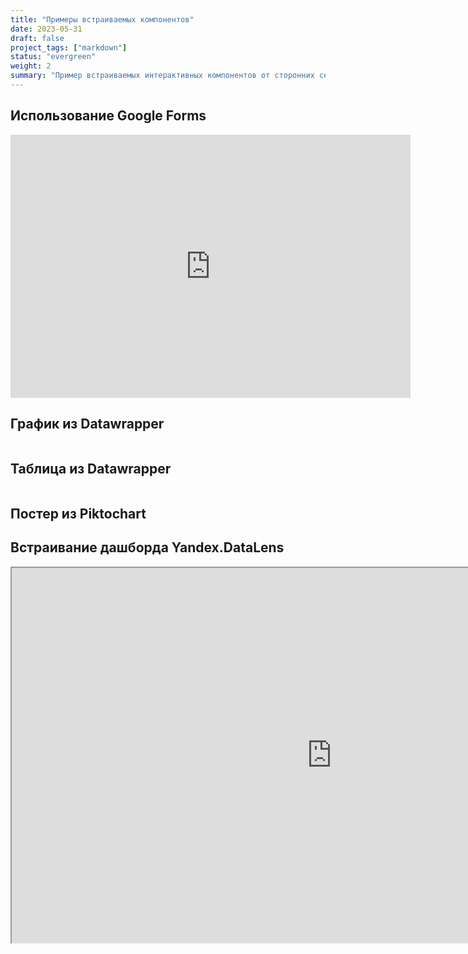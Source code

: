```yaml
---
title: "Примеры встраиваемых компонентов"
date: 2023-05-31
draft: false
project_tags: ["markdown"]
status: "evergreen"
weight: 2
summary: "Пример встраиваемых интерактивных компонентов от сторонних сервисов"
---
```


## Использование Google Forms

<iframe src="https://docs.google.com/forms/d/e/1FAIpQLSdNcESi6JWhSxSJkGLZaUJs7MMET0G9LoaQyFCihZ3AUIwfeQ/viewform?embedded=true" width="640" height="421" frameborder="0" marginheight="0" marginwidth="0">Загрузка…</iframe>

## График из Datawrapper

<div><script type="text/javascript" defer src="https://datawrapper.dwcdn.net/uQkjZ/embed.js?v=1" charset="utf-8"></script><noscript><img src="https://datawrapper.dwcdn.net/uQkjZ/full.png" alt="" /></noscript></div>

## Таблица из Datawrapper

<div><script type="text/javascript" defer src="https://datawrapper.dwcdn.net/8dsAr/embed.js?v=1" charset="utf-8"></script><noscript><img src="https://datawrapper.dwcdn.net/8dsAr/full.png" alt="" /></noscript></div>

## Постер из Piktochart

<div class="piktowrapper-embed" data-uid="ca3d34a3bc9e-my-visual"></div><script>(function(d){var js, id="pikto-embed-js", ref=d.getElementsByTagName("script")[0];if (d.getElementById(id)) { return;}js=d.createElement("script"); js.id=id; js.async=true;js.src="https://create.piktochart.com/assets/embedding/embed.js";ref.parentNode.insertBefore(js, ref);}(document));</script>

## Встраивание дашборда Yandex.DataLens

<iframe src="https://datalens.yandex/tdlfhihtxz32j" width="1024" height="600"></iframe>
